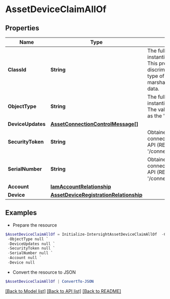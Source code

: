 # AssetDeviceClaimAllOf
## Properties

Name | Type | Description | Notes
------------ | ------------- | ------------- | -------------
**ClassId** | **String** | The fully-qualified name of the instantiated, concrete type. This property is used as a discriminator to identify the type of the payload when marshaling and unmarshaling data. | [default to "asset.DeviceClaim"]
**ObjectType** | **String** | The fully-qualified name of the instantiated, concrete type. The value should be the same as the &#39;ClassId&#39; property. | [default to "asset.DeviceClaim"]
**DeviceUpdates** | [**AssetConnectionControlMessage[]**](AssetConnectionControlMessage.md) |  | [optional] 
**SecurityToken** | **String** | Obtained from the device connector management UI or API (REST endpoint &#39;/connector/SecurityTokens&#39;). | [optional] 
**SerialNumber** | **String** | Obtained from the device connector management UI or API (REST endpoint &#39;/connector/DeviceIdentifiers&#39;). | [optional] 
**Account** | [**IamAccountRelationship**](IamAccountRelationship.md) |  | [optional] 
**Device** | [**AssetDeviceRegistrationRelationship**](AssetDeviceRegistrationRelationship.md) |  | [optional] 

## Examples

- Prepare the resource
```powershell
$AssetDeviceClaimAllOf = Initialize-IntersightAssetDeviceClaimAllOf  -ClassId null `
 -ObjectType null `
 -DeviceUpdates null `
 -SecurityToken null `
 -SerialNumber null `
 -Account null `
 -Device null
```

- Convert the resource to JSON
```powershell
$AssetDeviceClaimAllOf | ConvertTo-JSON
```

[[Back to Model list]](../README.md#documentation-for-models) [[Back to API list]](../README.md#documentation-for-api-endpoints) [[Back to README]](../README.md)

